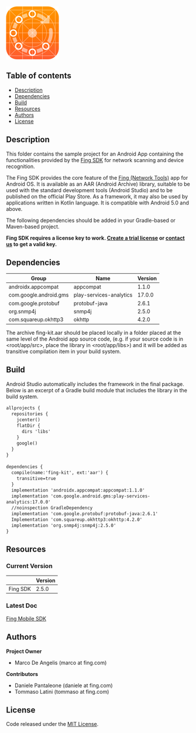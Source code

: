 ![Fing](app/src/main/res/mipmap-xxhdpi/ic_launcher.png)

Table of contents
-----------------

- [Description](#Description)
- [Dependencies](#Dependencies)
- [Build](#Build)
- [Resources](#Resources)
- [Authors](#Authors)
- [License](#License)

Description
------------
This folder contains the sample project for an Android App containing the functionalities
provided by the [Fing SDK](https://app.fing.com/internet/business/devrecog/documentation) for network scanning and device recognition.

The Fing SDK provides the core feature of the [Fing (Network Tools)](https://play.google.com/store/apps/details?id=com.overlook.android.fing) app for Android
OS. It is available as an AAR (Android Archive) library, suitable to be used with the standard 
development tools (Android Studio) and to be published on the official Play Store. 
As a framework, it may also be used by applications written in Kotlin language. It is
compatible with Android 5.0 and above. 

The following dependencies should be added in your Gradle-based or Maven-based project.

__Fing SDK requires a license key to work. [Create a trial license](https://app.fing.com/internet/business/devrecog/trial) 
or [contact us](mailto:sales@fing.com) to get a valid key.__

Dependencies
-----
|       Group            | Name                    | Version
| ---------------------- | ----------------------- | --------
| androidx.appcompat     | appcompat               | 1.1.0
| com.google.android.gms | play-services-analytics | 17.0.0
| com.google.protobuf    | protobuf-java           | 2.6.1
| org.snmp4j             | snmp4j                  | 2.5.0 
| com.squareup.okhttp3   | okhttp                  | 4.2.0

The archive fing-kit.aar should be placed locally in a folder placed at the same level
of the Android app source code, (e.g. if your source code is in <root/app/src>, place
the library in <root/app/libs>) and it will be added as transitive compilation item in
your build system.

Build
-----

Android Studio automatically includes the framework in the final package. Below is an
excerpt of a Gradle build module that includes the library in the build system.

```
allprojects {
  repositories {
    jcenter()
    flatDir {
      dirs 'libs'
    }
    google()
  }
}

dependencies {
  compile(name:'fing-kit', ext:'aar') {
    transitive=true
  }
  implementation 'androidx.appcompat:appcompat:1.1.0'
  implementation 'com.google.android.gms:play-services-analytics:17.0.0'
  //noinspection GradleDependency
  implementation 'com.google.protobuf:protobuf-java:2.6.1'
  Implementation 'com.squareup.okhttp3:okhttp:4.2.0'
  implementation 'org.snmp4j:snmp4j:2.5.0'
}
```

Resources
---------------

### Current Version

|           | Version |
| --------- | ------- |
| Fing SDK  | 2.5.0   |

### Latest Doc

[Fing Mobile SDK]("https://get.fing.com/fing-business/devrecog/documentation/Fing_Mobile_SDK.pdf")

Authors
--------

**Project Owner**

- Marco De Angelis (marco at fing.com)

**Contributors**

- Daniele Pantaleone (daniele at fing.com)
- Tommaso Latini (tommaso at fing.com)

License
-------

Code released under the [MIT License](https://github.com/fingltd/devrecog-sample-app-android/blob/master/LICENSE).